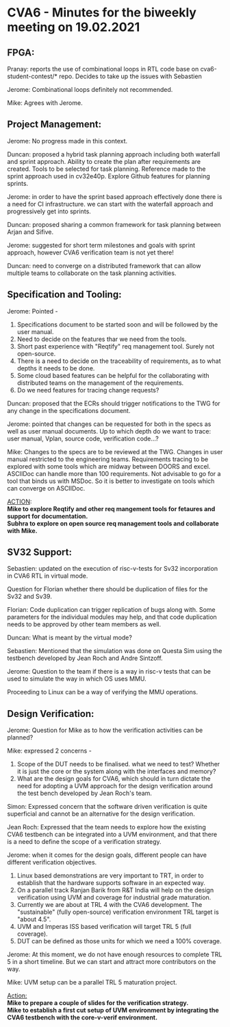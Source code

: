 # CVA6 - Minutes for the biweekly meeting on 19.02.2021

## FPGA:
Pranay: reports the use of combinational loops in RTL code base on cva6-student-contest/* repo. Decides to take up the issues with Sebastien 

Jerome: Combinational loops definitely not recommended.

Mike: Agrees with Jerome.

## Project Management:
Jerome: No progress made in this context.

Duncan: proposed a hybrid task planning approach including both waterfall and sprint approach. Ability to create the plan after requirements are created.
Tools to be selected for task planning.
Reference made to the sprint approach used in cv32e40p.
Explore Github features for planning sprints.

Jerome: in order to have the sprint based approach effectively done there is a need for CI infrastructure.
we can start with the waterfall approach and progressively get into sprints.

Duncan: proposed sharing a common framework for task planning between Arjan and Sifive.

Jerome: suggested for short term milestones and goals with sprint approach, however CVA6 verification team is not yet there!

Duncan: need to converge on a distributed framework that can allow multiple teams to collaborate on the task planning activities.

## Specification and Tooling:

Jerome: Pointed -

1. Specifications document to be started soon and will be followed by the user manual. 
2. Need to decide on the features thar we need from the tools. 
3. Short past experience with "Reqtify" req management tool. Surely not open-source.
4. There is a need to decide on the traceability of requirements, as to what depths it needs to be done.
5. Some cloud based features can be helpful for the collaborating with distributed teams on the management of the requirements.
6. Do we need features for tracing change requests?

Duncan: proposed that the ECRs should trigger notifications to the TWG for any change in the specifications document.

Jerome: pointed that changes can be requested for both in the specs as well as user manual documents. Up to which depth do we want to trace: user manual, Vplan, source code, verification code...?

Mike: Changes to the specs are to be reviewed at the TWG. Changes in user manual restricted to the engineering teams. Requirements tracing to be explored with some tools which are midway between DOORS and excel.
ASCIIDoc can handle more than 100 requirements. Not advisable to go for a tool that binds us with MSDoc. So it is better to investigate on tools which can converge on ASCIIDoc.

<u>ACTION</u>: <br><b>Mike to explore Reqtify and other req mangement tools for fetaures and support for documentation.</b> <br>
<b>Subhra to explore on open source req management tools and collaborate with Mike.</b>

## SV32 Support:

Sebastien: updated on the execution of risc-v-tests for Sv32 incorporation in CVA6 RTL in virtual mode.

Question for Florian whether there should be duplication of files for the Sv32 and Sv39.

Florian: Code duplication can trigger replication of bugs along with. Some parameters for the individual modules may help, and that code duplication needs to be approved by other team members as well.

Duncan: What is meant by the virtual mode?

Sebastien: Mentioned that the simulation was done on Questa Sim using the testbench developed by Jean Roch and Andre Sintzoff.

Jerome: Question to the team if there is a way in risc-v tests that can be used to simulate the way in which OS uses MMU.

Proceeding to Linux can be a way of verifying the MMU operations.

## Design Verification:

Jerome: Question for Mike as to how the verification activities can be planned?

Mike: expressed 2 concerns -
1. Scope of the DUT needs to be finalised. what we need to test? Whether it is just the core or the system along with the interfaces and memory?
2. What are the design goals for CVA6, which should in turn dictate the need for adopting a UVM approach for the design verification around the test bench developed by Jean Roch's team.

Simon: Expressed concern that the software driven verification is quite superficial and cannot be an alternative for the design verification.

Jean Roch: Expressed that the team needs to explore how the existing CVA6 testbench can be integrated into a UVM environment, and that there is a need to define the scope of a verification strategy.

Jerome: when it comes for the design goals, different people can have different verification objectives.
1. Linux based demonstrations are very important to TRT, in order to establish that the hardware supports software in an expected way.
2. On a parallel track Ranjan Barik from R&T India will help on the design verification using UVM and coverage for industrial grade maturation.
3. Currently we are about at TRL 4 with the CVA6 development. The "sustainable" (fully open-source) verification environment TRL target is "about 4.5".
4. UVM and Imperas ISS based verification will target TRL 5 (full coverage).
5. DUT can be defined as those units for which we need a 100% coverage.

Jerome: At this moment, we do not have enough resources to complete TRL 5 in a short timeline. But we can start and attract more contributors on the way.

Mike: UVM setup can be a parallel TRL 5 maturation project.

<u>Action:</u><br>
<b>Mike to prepare a couple of slides for the verification strategy.</b><br>
<b>Mike to establish a first cut setup of UVM environment by integrating the CVA6 testbench with the core-v-verif environment.</b>






